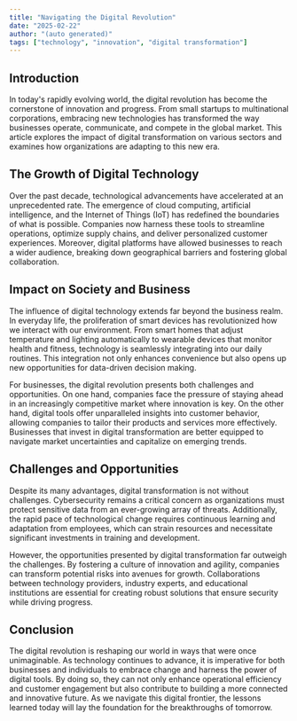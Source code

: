 ```yaml
---
title: "Navigating the Digital Revolution"
date: "2025-02-22"
author: "(auto generated)"
tags: ["technology", "innovation", "digital transformation"]
---
```


## Introduction

In today's rapidly evolving world, the digital revolution has become the cornerstone of innovation and progress. From small startups to multinational corporations, embracing new technologies has transformed the way businesses operate, communicate, and compete in the global market. This article explores the impact of digital transformation on various sectors and examines how organizations are adapting to this new era.

## The Growth of Digital Technology

Over the past decade, technological advancements have accelerated at an unprecedented rate. The emergence of cloud computing, artificial intelligence, and the Internet of Things (IoT) has redefined the boundaries of what is possible. Companies now harness these tools to streamline operations, optimize supply chains, and deliver personalized customer experiences. Moreover, digital platforms have allowed businesses to reach a wider audience, breaking down geographical barriers and fostering global collaboration.

## Impact on Society and Business

The influence of digital technology extends far beyond the business realm. In everyday life, the proliferation of smart devices has revolutionized how we interact with our environment. From smart homes that adjust temperature and lighting automatically to wearable devices that monitor health and fitness, technology is seamlessly integrating into our daily routines. This integration not only enhances convenience but also opens up new opportunities for data-driven decision making.

For businesses, the digital revolution presents both challenges and opportunities. On one hand, companies face the pressure of staying ahead in an increasingly competitive market where innovation is key. On the other hand, digital tools offer unparalleled insights into customer behavior, allowing companies to tailor their products and services more effectively. Businesses that invest in digital transformation are better equipped to navigate market uncertainties and capitalize on emerging trends.

## Challenges and Opportunities

Despite its many advantages, digital transformation is not without challenges. Cybersecurity remains a critical concern as organizations must protect sensitive data from an ever-growing array of threats. Additionally, the rapid pace of technological change requires continuous learning and adaptation from employees, which can strain resources and necessitate significant investments in training and development.

However, the opportunities presented by digital transformation far outweigh the challenges. By fostering a culture of innovation and agility, companies can transform potential risks into avenues for growth. Collaborations between technology providers, industry experts, and educational institutions are essential for creating robust solutions that ensure security while driving progress.

## Conclusion

The digital revolution is reshaping our world in ways that were once unimaginable. As technology continues to advance, it is imperative for both businesses and individuals to embrace change and harness the power of digital tools. By doing so, they can not only enhance operational efficiency and customer engagement but also contribute to building a more connected and innovative future. As we navigate this digital frontier, the lessons learned today will lay the foundation for the breakthroughs of tomorrow.
